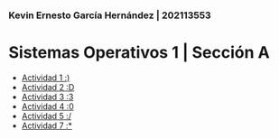 ### Kevin Ernesto García Hernández | 202113553

# Sistemas Operativos 1 | Sección A

<ul>
    <li><a href="https://github.com/keviingarciah/so1_actividades_202113553/tree/main/actividad1" target="_blank">Actividad 1 :)</a></li>
    <li><a href="https://github.com/keviingarciah/so1_actividades_202113553/tree/main/actividad2" target="_blank">Actividad 2 :D</a></li>
    <li><a href="https://github.com/keviingarciah/so1_actividades_202113553/tree/main/actividad3" target="_blank">Actividad 3 :3</a></li>
    <li><a href="https://github.com/keviingarciah/so1_actividades_202113553/tree/main/actividad4" target="_blank">Actividad 4 :0</a></li>
    <li><a href="https://github.com/keviingarciah/so1_actividades_202113553/tree/main/actividad5" target="_blank">Actividad 5 :/</a></li>
    <li><a href="https://github.com/keviingarciah/so1_actividades_202113553/tree/main/actividad7" target="_blank">Actividad 7 :*</a></li>
</ul>
